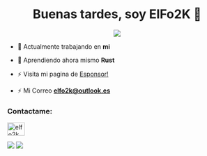 <h1 align="center">Buenas tardes, soy ElFo2K 👋</h1>
<p align="center">
    <img src="https://komarev.com/ghpvc/?username=ElFo2K&color=blue"/> 
</p>


- 🔭 Actualmente trabajando en **mi**

- 🌱 Aprendiendo ahora mismo **Rust**

- ⚡ Visita mi pagina de [Esponsor!](https://esponsor.com/elfo2k)

- ⚡ Mi Correo **elfo2k@outlook.es**


<h3 align="left">Contactame:</h3>
<p align="left">
<a href="https://x.com/elfo2k" target="blank"><img align="center" src="https://raw.githubusercontent.com/rahuldkjain/github-profile-readme-generator/master/src/images/icons/Social/twitter.svg" alt="elfo2k" height="30" width="40" /></a>
</p>


<a href="https://nodejs.org/" target="_blank" rel="nofollow noreferrer noopener"><img src="https://img.shields.io/badge/node.js%20-%2343853D.svg?&style=for-the-badge&logo=node.js&logoColor=white"/></a>
<a href="https://developer.mozilla.org/pl/docs/Web/JavaScript" target="_blank" rel="nofollow noreferrer noopener"><img src="https://img.shields.io/badge/javascript%20-%23323330.svg?&style=for-the-badge&logo=javascript&logoColor=%23F7DF1E"/></a>
